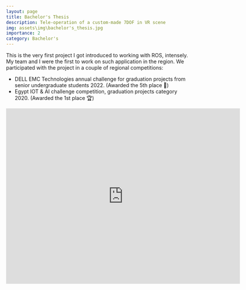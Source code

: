```yaml
---
layout: page
title: Bachelor's Thesis
description: Tele-operation of a custom-made 7DOF in VR scene
img: assets\img\bachelor's_thesis.jpg
importance: 2
category: Bachelor's
---
```


This is the very first project I got introduced to working with ROS, intensely. My team and I were the first to work on such application in the region. We participated with the project in a couple of regional competitions: 

> 
* DELL EMC Technologies annual challenge for graduation projects from senior undergraduate students 2022. (Awarded the 5th place :dart:)
* Egypt IOT & AI challenge competition, graduation projects category 2020. (Awarded the 1st place :trophy:)


<p align="center">
<iframe
    width="640"
    height="480"
    src="https://www.youtube.com/embed/oxwMDySRGDk"
    frameborder="0"
    allow="autoplay; encrypted-media"
    allowfullscreen
>
</iframe>
</p>

